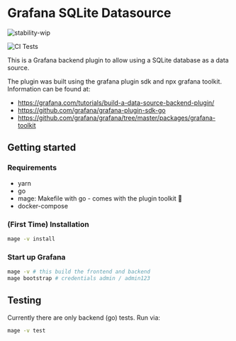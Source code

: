 # Grafana SQLite Datasource

![stability-wip](https://img.shields.io/badge/stability-work_in_progress-lightgrey.svg)

![CI Tests](https://github.com/fr-ser/grafana-sqlite-datasource/workflows/main/badge.svg)

This is a Grafana backend plugin to allow using a SQLite database as a data source.

The plugin was built using the grafana plugin sdk and npx grafana toolkit. Information can be
found at:

- https://grafana.com/tutorials/build-a-data-source-backend-plugin/
- https://github.com/grafana/grafana-plugin-sdk-go
- https://github.com/grafana/grafana/tree/master/packages/grafana-toolkit

## Getting started

### Requirements

- yarn
- go
- mage: Makefile with go - comes with the plugin toolkit 🤷
- docker-compose

### (First Time) Installation

```BASH
mage -v install
```

### Start up Grafana

```BASH
mage -v # this build the frontend and backend
mage bootstrap # credentials admin / admin123
```

## Testing

Currently there are only backend (go) tests. Run via:

```BASH
mage -v test
```
